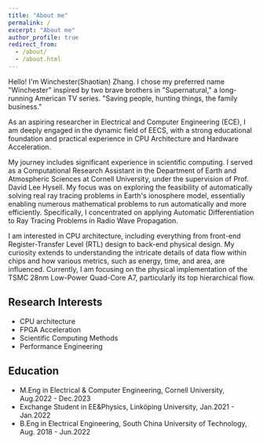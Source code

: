```yaml
---
title: "About me"
permalink: /
excerpt: "About me"
author_profile: true
redirect_from: 
  - /about/
  - /about.html
---
```


Hello! I'm Winchester(Shaotian) Zhang. I chose my preferred name "Winchester" inspired by two brave brothers in "Supernatural," a long-running American TV series. "Saving people, hunting things, the family business."

As an aspiring researcher in Electrical and Computer Engineering (ECE), I am deeply engaged in the dynamic field of EECS, with a strong educational foundation and practical experience in CPU Architecture and Hardware Acceleration.

My journey includes significant experience in scientific computing. I served as a Computational Research Assistant in the Department of Earth and Atmospheric Sciences at Cornell University, under the supervision of Prof. David Lee Hysell. My focus was on exploring the feasibility of automatically solving real ray tracing problems in Earth's ionosphere model, essentially enabling numerous mathematical problems to run automatically and more efficiently. Specifically, I concentrated on applying Automatic Differentiation to Ray Tracing Problems in Radio Wave Propagation.

I am interested in CPU architecture, including everything from front-end Register-Transfer Level (RTL) design to back-end physical design. My curiosity extends to understanding the intricate details of data flow within chips and how various metrics, such as energy, time, and area, are influenced. Currently, I am focusing on the physical implementation of the TSMC 28nm Low-Power Quad-Core A7, particularly its top hierarchical flow.

## Research Interests
- CPU architecture
- FPGA Acceleration
- Scientific Computing Methods
- Performance Engineering

## Education
- M.Eng in Electrical & Computer Engineering, Cornell University, Aug.2022 - Dec.2023
- Exchange Student in EE&Physics, Linköping University, Jan.2021 - Jan.2022
- B.Eng in Electrical Engineering, South China University of Technology, Aug. 2018 - Jun.2022
